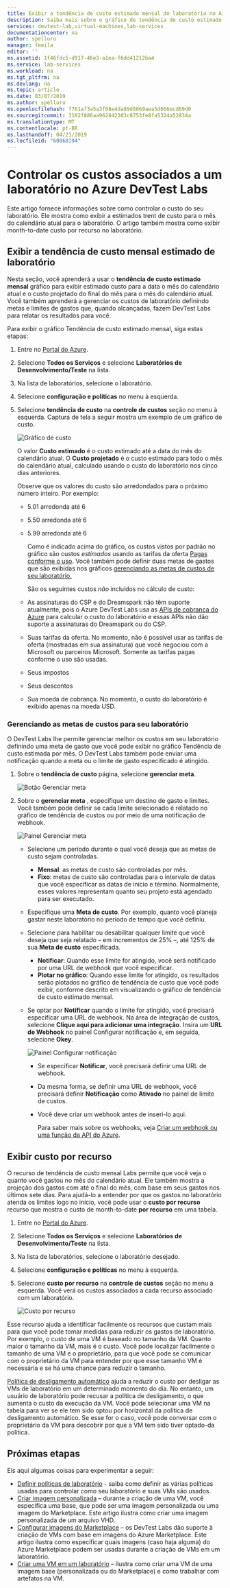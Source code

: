 ```yaml
---
title: Exibir a tendência de custo estimado mensal do laboratório no Azure DevTest Labs | Microsoft Docs
description: Saiba mais sobre o gráfico de tendência de custo estimado mensal do Azure DevTest Labs.
services: devtest-lab,virtual-machines,lab-services
documentationcenter: na
author: spelluru
manager: femila
editor: ''
ms.assetid: 1f46fdc5-d917-46e3-a1ea-f6dd41212ba4
ms.service: lab-services
ms.workload: na
ms.tgt_pltfrm: na
ms.devlang: na
ms.topic: article
ms.date: 03/07/2019
ms.author: spelluru
ms.openlocfilehash: f761af3a5a3f08e4da89d8869aea5d666ecd69d0
ms.sourcegitcommit: 3102f886aa962842303c8753fe8fa5324a52834a
ms.translationtype: MT
ms.contentlocale: pt-BR
ms.lasthandoff: 04/23/2019
ms.locfileid: "60868194"
---
```

# <a name="track-costs-associated-with-a-lab-in-azure-devtest-labs"></a>Controlar os custos associados a um laboratório no Azure DevTest Labs
Este artigo fornece informações sobre como controlar o custo do seu laboratório. Ele mostra como exibir a estimados trent de custo para o mês do calendário atual para o laboratório. O artigo também mostra como exibir month-to-date custo por recurso no laboratório.

## <a name="view-the-monthly-estimated-lab-cost-trend"></a>Exibir a tendência de custo mensal estimado de laboratório 
Nesta seção, você aprenderá a usar o **tendência de custo estimado mensal** gráfico para exibir estimado custo para a data o mês do calendário atual e o custo projetado do final do mês para o mês do calendário atual. Você também aprenderá a gerenciar os custos de laboratório definindo metas e limites de gastos que, quando alcançadas, fazem DevTest Labs para relatar os resultados para você.

Para exibir o gráfico Tendência de custo estimado mensal, siga estas etapas: 

1. Entre no [Portal do Azure](https://portal.azure.com).
2. Selecione **Todos os Serviços** e selecione **Laboratórios de Desenvolvimento/Teste** na lista.
3. Na lista de laboratórios, selecione o laboratório.  
4. Selecione **configuração e políticas** no menu à esquerda.  
4. Selecione **tendência de custo** na **controle de custos** seção no menu à esquerda. Captura de tela a seguir mostra um exemplo de um gráfico de custo. 
   
    ![Gráfico de custo](./media/devtest-lab-configure-cost-management/graph.png)

    O valor **Custo estimado** é o custo estimado até a data do mês do calendário atual. O **Custo projetado** é o custo estimado para todo o mês do calendário atual, calculado usando o custo do laboratório nos cinco dias anteriores.

    Observe que os valores do custo são arredondados para o próximo número inteiro. Por exemplo:  

   * 5.01 arredonda até 6 
   * 5.50 arredonda até 6
   * 5.99 arredonda até 6

     Como é indicado acima do gráfico, os custos vistos por padrão no gráfico são custos *estimados* usando as tarifas da oferta [Pagas conforme o uso](https://azure.microsoft.com/offers/ms-azr-0003p/). Você também pode definir duas metas de gastos que são exibidas nos gráficos [gerenciando as metas de custos de seu laboratório.](#managing-cost-targets-for-your-lab)

     São os seguintes custos *não* incluídos no cálculo de custo:

   * As assinaturas do CSP e do Dreamspark não têm suporte atualmente, pois o Azure DevTest Labs usa as [APIs de cobrança do Azure](../billing/billing-usage-rate-card-overview.md) para calcular o custo do laboratório e essas APIs não dão suporte a assinaturas do Dreamspark ou do CSP.
   * Suas tarifas da oferta. No momento, não é possível usar as tarifas de oferta (mostradas em sua assinatura) que você negociou com a Microsoft ou parceiros Microsoft. Somente as tarifas pagas conforme o uso são usadas.
   * Seus impostos
   * Seus descontos
   * Sua moeda de cobrança. No momento, o custo do laboratório é exibido apenas na moeda USD.

### <a name="managing-cost-targets-for-your-lab"></a>Gerenciando as metas de custos para seu laboratório
O DevTest Labs lhe permite gerenciar melhor os custos em seu laboratório definindo uma meta de gasto que você pode exibir no gráfico Tendência de custo estimada por mês. O DevTest Labs também pode enviar uma notificação quando a meta ou o limite de gasto especificado é atingido. 

1. Sobre o **tendência de custo** página, selecione **gerenciar meta**.

    ![Botão Gerenciar meta](./media/devtest-lab-configure-cost-management/cost-trend-manage-target.png)
2. Sobre o **gerenciar meta** , especifique um destino de gasto e limites. Você também pode definir se cada limite selecionado é relatado no gráfico de tendência de custos ou por meio de uma notificação de webhook.

    ![Painel Gerenciar meta](./media/devtest-lab-configure-cost-management/cost-trend-manage-target-pane.png)

   - Selecione um período durante o qual você deseja que as metas de custo sejam controladas.
      - **Mensal**: as metas de custo são controladas por mês.
      - **Fixo**: metas de custo são controladas para o intervalo de datas que você especificar as datas de início e término. Normalmente, esses valores representam quanto seu projeto está agendado para ser executado.
   - Especifique uma **Meta de custo**. Por exemplo, quanto você planeja gastar neste laboratório no período de tempo que você definiu.
   - Selecione para habilitar ou desabilitar qualquer limite que você deseja que seja relatado – em incrementos de 25% –, até 125% de sua **Meta de custo** especificada.
      - **Notificar**: Quando esse limite for atingido, você será notificado por uma URL de webhook que você especificar.
      - **Plotar no gráfico**: Quando esse limite for atingido, os resultados serão plotados no gráfico de tendência de custo que você pode exibir, conforme descrito em visualizando o gráfico de tendência de custo estimado mensal.
   - Se optar por **Notificar** quando o limite for atingido, você precisará especificar uma URL de webhook. Na área de integração de custos, selecione **Clique aqui para adicionar uma integração**. Insira um **URL de Webhook** no painel Configurar notificação e, em seguida, selecione **Okey**.

       ![Painel Configurar notificação](./media/devtest-lab-configure-cost-management/configure-notification.png)

     - Se especificar **Notificar**, você precisará definir uma URL de webhook.
     - Da mesma forma, se definir uma URL de webhook, você precisará definir **Notificação** como **Ativado** no painel de limite de custos.
     - Você deve criar um webhook antes de inseri-lo aqui.  

       Para saber mais sobre os webhooks, veja [Criar um webhook ou uma função da API do Azure](../azure-functions/functions-create-a-web-hook-or-api-function.md). 

## <a name="view-cost-by-resource"></a>Exibir custo por recurso 
O recurso de tendência de custo mensal Labs permite que você veja o quanto você gastou no mês do calendário atual. Ele também mostra a projeção dos gastos com até o final do mês, com base em seus gastos nos últimos sete dias. Para ajudá-lo a entender por que os gastos no laboratório atenda os limites logo no início, você pode usar o **custo por recurso** recurso que mostra o custo de month-to-date **por recurso** em uma tabela.

1. Entre no [Portal do Azure](https://portal.azure.com).
2. Selecione **Todos os Serviços** e selecione **Laboratórios de Desenvolvimento/Teste** na lista.
3. Na lista de laboratórios, selecione o laboratório desejado.  
4. Selecione **configuração e políticas** no menu à esquerda.
5. Selecione **custo por recurso** na **controle de custos** seção no menu à esquerda. Você verá os custos associados a cada recurso associado com um laboratório. 

    ![Custo por recurso](./media/devtest-lab-configure-cost-management/cost-by-resource.png)

Esse recurso ajuda a identificar facilmente os recursos que custam mais para que você pode tomar medidas para reduzir os gastos de laboratório. Por exemplo, o custo de uma VM é baseado no tamanho da VM. Quanto maior o tamanho da VM, mais é o custo. Você pode localizar facilmente o tamanho de uma VM e o proprietário, para que você pode se comunicar com o proprietário da VM para entender por que esse tamanho VM é necessária e se há uma chance para reduzir o tamanho.

[Política de desligamento automático](devtest-lab-get-started-with-lab-policies.md#set-auto-shutdown) ajuda a reduzir o custo por desligar as VMs de laboratório em um determinado momento do dia. No entanto, um usuário de laboratório pode recusar a política de desligamento, o que aumenta o custo da execução da VM. Você pode selecionar uma VM na tabela para ver se ele tem sido optou por horizontal da política de desligamento automático. Se esse for o caso, você pode conversar com o proprietário da VM para descobrir por que a VM tem sido tiver optado-da política.
 
## <a name="next-steps"></a>Próximas etapas
Eis aqui algumas coisas para experimentar a seguir:

* [Definir políticas de laboratório](devtest-lab-set-lab-policy.md) - saiba como definir as várias políticas usadas para controlar como seu laboratório e suas VMs são usados. 
* [Criar imagem personalizada](devtest-lab-create-template.md) – durante a criação de uma VM, você especifica uma base, que pode ser uma imagem personalizada ou uma imagem do Marketplace. Este artigo ilustra como criar uma imagem personalizada de um arquivo VHD.
* [Configurar imagens do Marketplace](devtest-lab-configure-marketplace-images.md) – os DevTest Labs dão suporte à criação de VMs com base em imagens do Azure Marketplace. Este artigo ilustra como especificar quais imagens (caso haja alguma) do Azure Marketplace podem ser usadas durante a criação de VMs em um laboratório.
* [Criar uma VM em um laboratório](devtest-lab-add-vm.md) – ilustra como criar uma VM de uma imagem base (personalizada ou do Marketplace) e como trabalhar com artefatos na VM.

